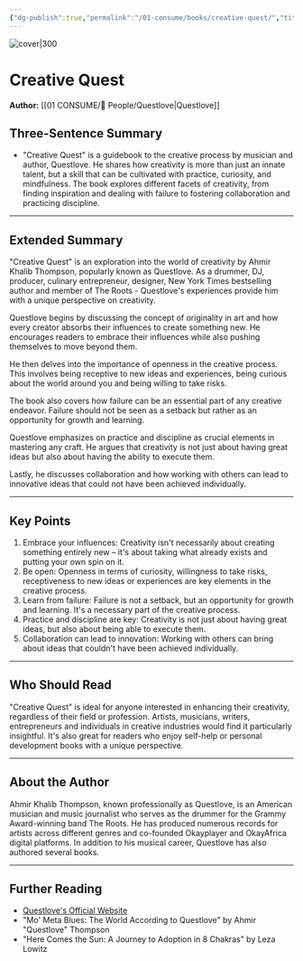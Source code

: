 ```yaml
---
{"dg-publish":true,"permalink":"/01-consume/books/creative-quest/","title":"Creative Quest","tags":["creativity","mindfulness","inspiration","collaboration","discipline"]}
---
```



![cover|300](http://books.google.com/books/content?id=ng42DwAAQBAJ&printsec=frontcover&img=1&zoom=1&edge=curl&source=gbs_api)

# Creative Quest

**Author:** [[01 CONSUME/👥 People/Questlove\|Questlove]]

## Three-Sentence Summary
- "Creative Quest" is a guidebook to the creative process by musician and author, Questlove. He shares how creativity is more than just an innate talent, but a skill that can be cultivated with practice, curiosity, and mindfulness. The book explores different facets of creativity, from finding inspiration and dealing with failure to fostering collaboration and practicing discipline.

---

## Extended Summary
"Creative Quest" is an exploration into the world of creativity by Ahmir Khalib Thompson, popularly known as Questlove. As a drummer, DJ, producer, culinary entrepreneur, designer, New York Times bestselling author and member of The Roots - Questlove's experiences provide him with a unique perspective on creativity.

Questlove begins by discussing the concept of originality in art and how every creator absorbs their influences to create something new. He encourages readers to embrace their influences while also pushing themselves to move beyond them.

He then delves into the importance of openness in the creative process. This involves being receptive to new ideas and experiences, being curious about the world around you and being willing to take risks. 

The book also covers how failure can be an essential part of any creative endeavor. Failure should not be seen as a setback but rather as an opportunity for growth and learning.

Questlove emphasizes on practice and discipline as crucial elements in mastering any craft. He argues that creativity is not just about having great ideas but also about having the ability to execute them.

Lastly, he discusses collaboration and how working with others can lead to innovative ideas that could not have been achieved individually.

---

## Key Points
1. Embrace your influences: Creativity isn't necessarily about creating something entirely new – it's about taking what already exists and putting your own spin on it.
2. Be open: Openness in terms of curiosity, willingness to take risks, receptiveness to new ideas or experiences are key elements in the creative process.
3. Learn from failure: Failure is not a setback, but an opportunity for growth and learning. It's a necessary part of the creative process.
4. Practice and discipline are key: Creativity is not just about having great ideas, but also about being able to execute them.
5. Collaboration can lead to innovation: Working with others can bring about ideas that couldn't have been achieved individually.

---

## Who Should Read
"Creative Quest" is ideal for anyone interested in enhancing their creativity, regardless of their field or profession. Artists, musicians, writers, entrepreneurs and individuals in creative industries would find it particularly insightful. It's also great for readers who enjoy self-help or personal development books with a unique perspective.

---

## About the Author
Ahmir Khalib Thompson, known professionally as Questlove, is an American musician and music journalist who serves as the drummer for the Grammy Award-winning band The Roots. He has produced numerous records for artists across different genres and co-founded Okayplayer and OkayAfrica digital platforms. In addition to his musical career, Questlove has also authored several books.

---

## Further Reading
- [Questlove's Official Website](http://www.questlove.com/)
- "Mo' Meta Blues: The World According to Questlove" by Ahmir "Questlove" Thompson
- "Here Comes the Sun: A Journey to Adoption in 8 Chakras" by Leza Lowitz

